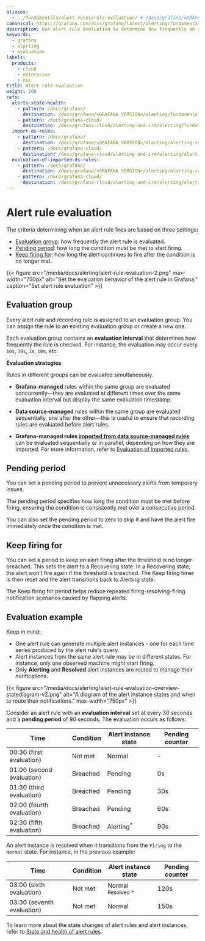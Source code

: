 ```yaml
---
aliases:
  - ../fundamentals/alert-rules/rule-evaluation/ # /docs/grafana/<GRAFANA_VERSION>/alerting/fundamentals/alert-rules/rule-evaluation/
canonical: https://grafana.com/docs/grafana/latest/alerting/fundamentals/alert-rule-evaluation/
description: Use alert rule evaluation to determine how frequently an alert rule should be evaluated and how quickly it should change its state
keywords:
  - grafana
  - alerting
  - evaluation
labels:
  products:
    - cloud
    - enterprise
    - oss
title: Alert rule evaluation
weight: 108
refs:
  alerts-state-health:
    - pattern: /docs/grafana/
      destination: /docs/grafana/<GRAFANA_VERSION>/alerting/fundamentals/alert-rule-evaluation/state-and-health/
    - pattern: /docs/grafana-cloud/
      destination: /docs/grafana-cloud/alerting-and-irm/alerting/fundamentals/alert-rule-evaluation/state-and-health/
  import-ds-rules:
    - pattern: /docs/grafana/
      destination: /docs/grafana/<GRAFANA_VERSION>/alerting/alerting-rules/alerting-migration/
    - pattern: /docs/grafana-cloud/
      destination: /docs/grafana-cloud/alerting-and-irm/alerting/alerting-rules/alerting-migration/
  evaluation-of-imported-ds-rules:
    - pattern: /docs/grafana/
      destination: /docs/grafana/<GRAFANA_VERSION>/alerting/alerting-rules/alerting-migration/#evaluation-of-imported-rules
    - pattern: /docs/grafana-cloud/
      destination: /docs/grafana-cloud/alerting-and-irm/alerting/alerting-rules/alerting-migration/#evaluation-of-imported-rules
---
```


# Alert rule evaluation

The criteria determining when an alert rule fires are based on three settings:

- [Evaluation group](#evaluation-group): how frequently the alert rule is evaluated.
- [Pending period](#pending-period): how long the condition must be met to start firing.
- [Keep firing for](#pending-period): how long the alert continues to fire after the condition is no longer met.

{{< figure src="/media/docs/alerting/alert-rule-evaluation-2.png" max-width="750px" alt="Set the evaluation behavior of the alert rule in Grafana." caption="Set alert rule evaluation" >}}

## Evaluation group

Every alert rule and recording rule is assigned to an evaluation group. You can assign the rule to an existing evaluation group or create a new one.

Each evaluation group contains an **evaluation interval** that determines how frequently the rule is checked. For instance, the evaluation may occur every `10s`, `30s`, `1m`, `10m`, etc.

**Evaluation strategies**

Rules in different groups can be evaluated simultaneously.

- **Grafana-managed** rules within the same group are evaluated concurrently—they are evaluated at different times over the same evaluation interval but display the same evaluation timestamp.

- **Data source-managed** rules within the same group are evaluated sequentially, one after the other—this is useful to ensure that recording rules are evaluated before alert rules.

- **Grafana-managed rules [imported from data source-managed rules](ref:import-ds-rules)** can be evaluated sequentially or in parallel, depending on how they are imported. For more information, refer to [Evaluation of imported rules](ref:evaluation-of-imported-ds-rules).

## Pending period

You can set a pending period to prevent unnecessary alerts from temporary issues.

The pending period specifies how long the condition must be met before firing, ensuring the condition is consistently met over a consecutive period.

You can also set the pending period to zero to skip it and have the alert fire immediately once the condition is met.

## Keep firing for

You can set a period to keep an alert firing after the threshold is no longer breached. This sets the alert to a Recovering state. In a Recovering state, the alert won’t fire again if the threshold is breached. The Keep firing timer is then reset and the alert transitions back to Alerting state.

The Keep firing for period helps reduce repeated firing-resolving-firing notification scenarios caused by flapping alerts.

## Evaluation example

Keep in mind:

- One alert rule can generate multiple alert instances - one for each time series produced by the alert rule's query.
- Alert instances from the same alert rule may be in different states. For instance, only one observed machine might start firing.
- Only **Alerting** and **Resolved** alert instances are routed to manage their notifications.

{{< figure src="/media/docs/alerting/alert-rule-evaluation-overview-statediagram-v2.png" alt="A diagram of the alert instance states and when to route their notifications."  max-width="750px" >}}

<!--
Remove ///
stateDiagram-v2
    direction LR
        Normal --///> Pending
        note right of Normal
            Route "Resolved" alert instances
            for notifications
        end note
        Pending --///> Alerting
        Alerting --///> Normal: Resolved
        note right of Alerting
            Route "Alerting" alert instances
            for notifications
        end note
-->

Consider an alert rule with an **evaluation interval** set at every 30 seconds and a **pending period** of 90 seconds. The evaluation occurs as follows:

| Time                      | Condition | Alert instance state  | Pending counter |
| ------------------------- | --------- | --------------------- | --------------- |
| 00:30 (first evaluation)  | Not met   | Normal                | -               |
| 01:00 (second evaluation) | Breached  | Pending               | 0s              |
| 01:30 (third evaluation)  | Breached  | Pending               | 30s             |
| 02:00 (fourth evaluation) | Breached  | Pending               | 60s             |
| 02:30 (fifth evaluation)  | Breached  | Alerting<sup>\*</sup> | 90s             |

An alert instance is resolved when it transitions from the `Firing` to the `Normal` state. For instance, in the previous example:

| Time                       | Condition | Alert instance state          | Pending counter |
| -------------------------- | --------- | ----------------------------- | --------------- |
| 03:00 (sixth evaluation)   | Not met   | Normal <sup>Resolved \*</sup> | 120s            |
| 03:30 (seventh evaluation) | Not met   | Normal                        | 150s            |

To learn more about the state changes of alert rules and alert instances, refer to [State and health of alert rules](ref:alerts-state-health).
